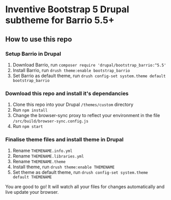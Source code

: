 # Inventive Bootstrap 5 Drupal subtheme for Barrio 5.5+

## How to use this repo

### Setup Barrio in Drupal

1. Download Barrio, run `composer require 'drupal/bootstrap_barrio:^5.5'`
2. Install Barrio, run `drush theme:enable bootstrap_barrio`
3. Set Barrio as default theme, run `drush config-set system.theme default bootstrap_barrio`

### Download this repo and install it's dependancies

1. Clone this repo into your Drupal `/themes/custom` directory
2. Run `npm install`
3. Change the browser-sync proxy to reflect your environment in the file `/src/build/browser-sync.config.js`
4. Run `npm start`

### Finalise theme files and install theme in Drupal

1. Rename `THEMENAME.info.yml`
2. Rename `THEMENAME.libraries.yml`
3. Rename `THEMENAME.theme`
4. Install theme, run `drush theme:enable THEMENAME`
5. Set theme as default theme, run `drush config-set system.theme default THEMENAME`

You are good to go! It will watch all your files for changes automatically and live update your browser.
